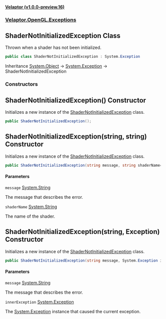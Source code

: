 #### [Velaptor (v1.0.0-preview.16)](./namespaces.md 'Velaptor Namespaces')
### [Velaptor.OpenGL.Exceptions](./Velaptor.OpenGL.Exceptions.md 'Velaptor.OpenGL.Exceptions')

## ShaderNotInitializedException Class

Thrown when a shader has not been initialized.

```csharp
public class ShaderNotInitializedException : System.Exception
```

Inheritance [System.Object](https://docs.microsoft.com/en-us/dotnet/api/System.Object 'System.Object') → [System.Exception](https://docs.microsoft.com/en-us/dotnet/api/System.Exception 'System.Exception') → ShaderNotInitializedException
### Constructors

<a name='Velaptor.OpenGL.Exceptions.ShaderNotInitializedException.ShaderNotInitializedException()'></a>

## ShaderNotInitializedException() Constructor

Initializes a new instance of the [ShaderNotInitializedException](./Velaptor.OpenGL.Exceptions.ShaderNotInitializedException.md 'Velaptor.OpenGL.Exceptions.ShaderNotInitializedException') class.

```csharp
public ShaderNotInitializedException();
```

<a name='Velaptor.OpenGL.Exceptions.ShaderNotInitializedException.ShaderNotInitializedException(string,string)'></a>

## ShaderNotInitializedException(string, string) Constructor

Initializes a new instance of the [ShaderNotInitializedException](./Velaptor.OpenGL.Exceptions.ShaderNotInitializedException.md 'Velaptor.OpenGL.Exceptions.ShaderNotInitializedException') class.

```csharp
public ShaderNotInitializedException(string message, string shaderName="");
```
#### Parameters

<a name='Velaptor.OpenGL.Exceptions.ShaderNotInitializedException.ShaderNotInitializedException(string,string).message'></a>

`message` [System.String](https://docs.microsoft.com/en-us/dotnet/api/System.String 'System.String')

The message that describes the error.

<a name='Velaptor.OpenGL.Exceptions.ShaderNotInitializedException.ShaderNotInitializedException(string,string).shaderName'></a>

`shaderName` [System.String](https://docs.microsoft.com/en-us/dotnet/api/System.String 'System.String')

The name of the shader.

<a name='Velaptor.OpenGL.Exceptions.ShaderNotInitializedException.ShaderNotInitializedException(string,System.Exception)'></a>

## ShaderNotInitializedException(string, Exception) Constructor

Initializes a new instance of the [ShaderNotInitializedException](./Velaptor.OpenGL.Exceptions.ShaderNotInitializedException.md 'Velaptor.OpenGL.Exceptions.ShaderNotInitializedException') class.

```csharp
public ShaderNotInitializedException(string message, System.Exception innerException);
```
#### Parameters

<a name='Velaptor.OpenGL.Exceptions.ShaderNotInitializedException.ShaderNotInitializedException(string,System.Exception).message'></a>

`message` [System.String](https://docs.microsoft.com/en-us/dotnet/api/System.String 'System.String')

The message that describes the error.

<a name='Velaptor.OpenGL.Exceptions.ShaderNotInitializedException.ShaderNotInitializedException(string,System.Exception).innerException'></a>

`innerException` [System.Exception](https://docs.microsoft.com/en-us/dotnet/api/System.Exception 'System.Exception')

The [System.Exception](https://docs.microsoft.com/en-us/dotnet/api/System.Exception 'System.Exception') instance that caused the current exception.